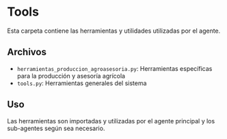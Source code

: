 # Tools

Esta carpeta contiene las herramientas y utilidades utilizadas por el agente.

## Archivos

- `herramientas_produccion_agroasesoria.py`: Herramientas específicas para la producción y asesoría agrícola
- `tools.py`: Herramientas generales del sistema

## Uso

Las herramientas son importadas y utilizadas por el agente principal y los sub-agentes según sea necesario.